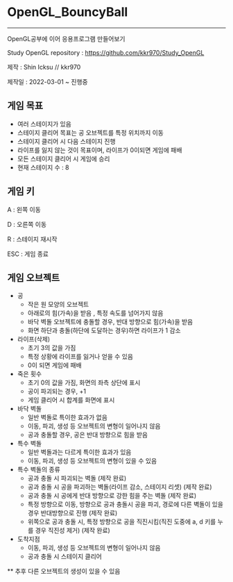 # OpenGL_BouncyBall
-----------------------------
OpenGL공부에 이어 응용프로그램 만들어보기

Study OpenGL repository : https://github.com/kkr970/Study_OpenGL

제작 : Shin Icksu // kkr970

제작일 : 2022-03-01 ~ 진행중


게임 목표
----------------------------
* 여러 스테이지가 있음
* 스테이지 클리어 목표는 공 오브젝트를 특정 위치까지 이동
* 스테이지 클리어 시 다음 스테이지 진행
* 라이프를 잃지 않는 것이 목표이며, 라이프가 0이되면 게임에 패배
* 모든 스테이지 클리어 시 게임에 승리
* 현재 스테이지 수 : 8


게임 키
-----------------------------
A : 왼쪽 이동

D : 오른쪽 이동

R : 스테이지 재시작

ESC : 게임 종료


게임 오브젝트
-----------------------------
* 공
  * 작은 원 모양의 오브젝트
  * 아래로의 힘(가속)을 받음 , 특정 속도를 넘어가지 않음
  * 바닥 벽돌 오브젝트에 충돌할 경우, 반대 방향으로 힘(가속)을 받음
  * 화면 하단과 충돌(하단에 도달하는 경우)하면 라이프가 1 감소
* 라이프(삭제)
  * 초기 3의 값을 가짐
  * 특정 상황에 라이프를 잃거나 얻을 수 있음
  * 0이 되면 게임에 패배
* 죽은 횟수
  * 초기 0의 값을 가짐, 화면의 좌측 상단에 표시
  * 공이 파괴되는 경우, +1
  * 게임 클리어 시 합계를 화면에 표시
* 바닥 벽돌
  * 일반 벽돌로 특이한 효과가 없음
  * 이동, 파괴, 생성 등 오브젝트의 변형이 일어나지 않음
  * 공과 충돌할 경우, 공은 반대 방향으로 힘을 받음
* 특수 벽돌
  * 일반 벽돌과는 다르게 특이한 효과가 있음
  * 이동, 파괴, 생성 등 오브젝트의 변형이 있을 수 있음
* 특수 벽돌의 종류
  * 공과 충돌 시 파괴되는 벽돌 (제작 완료)
  * 공과 충돌 시 공을 파괴하는 벽돌(라이프 감소, 스테이지 리셋) (제작 완료)
  * 공과 충돌 시 공에게 반대 방향으로 강한 힘을 주는 벽돌 (제작 완료)
  * 특정 방향으로 이동, 방향으로 공과 충돌시 공을 파괴, 경로에 다른 벽돌이 있을 경우 반대방향으로 진행 (제작 완료)
  * 위쪽으로 공과 충돌 시, 특정 방향으로 공을 직진시킴(직진 도중에 a, d 키를 누를 경우 직진성 제거) (제작 완료)
* 도착지점
  * 이동, 파괴, 생성 등 오브젝트의 변형이 일어나지 않음
  * 공과 충돌 시 스테이지 클리어

** 추후 다른 오브젝트의 생성이 있을 수 있음
